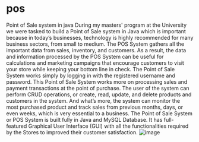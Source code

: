 # pos
Point of Sale system in java
During my masters' program at the University we were tasked to build a Point of Sale system in Java which is important because in today’s businesses, technology is highly recommended for many business sectors, from small to medium. The POS System gathers all the important data from sales, inventory, and customers. As a result, the data and information processed by the POS System can be useful for calculations and marketing campaigns that encourage customers to visit your store while keeping your bottom line in check. 
The Point of Sale System works simply by logging in with the registered username and password. This Point of Sale System works more on processing sales and payment transactions at the point of purchase. The user of the system can perform CRUD operations, or create, read, update, and delete products and customers in the system. And what’s more, the system can monitor the most purchased product and track sales from previous months, days, or even weeks, which is very essential to a business.
The Point of Sale System or POS System is built fully in Java and MySQL Database. It has full-featured Graphical User Interface (GUI) with all the functionalities required by the Stores to improved their customer satisfaction.
![image](https://user-images.githubusercontent.com/6866702/165155627-ee5c56fc-e4a3-41a9-8898-f0ef897edde3.png)
